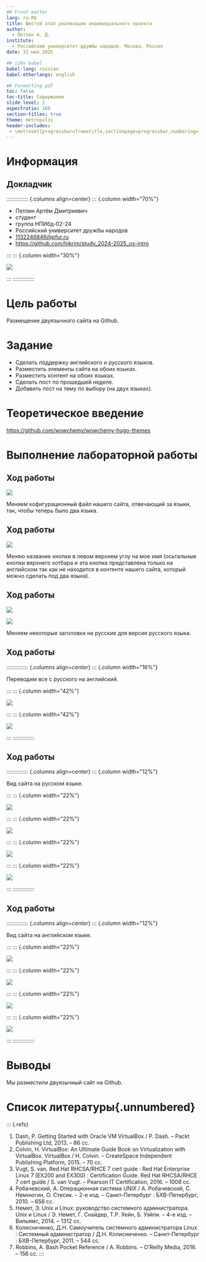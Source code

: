 ```yaml
---
## Front matter
lang: ru-RU
title: Шестой этап реализации индивидуального проекта
author:
  - Петлин А. Д.
institute:
  - Российский университет дружбы народов, Москва, Россия
date: 31 мая 2025

## i18n babel
babel-lang: russian
babel-otherlangs: english

## Formatting pdf
toc: false
toc-title: Содержание
slide_level: 2
aspectratio: 169
section-titles: true
theme: metropolis
header-includes:
 - \metroset{progressbar=frametitle,sectionpage=progressbar,numbering=fraction}
---
```


# Информация

## Докладчик

:::::::::::::: {.columns align=center}
::: {.column width="70%"}

  * Петлин Артём Дмитриевич
  * студент
  * группа НПИбд-02-24
  * Российский университет дружбы народов
  * [1132246846@pfur.ru](mailto:1132246846@pfur.ru)
  * <https://github.com/hikrim/study_2024-2025_os-intro>

:::
::: {.column width="30%"}

![](./image/foto2.jpg)

:::
::::::::::::::

# Цель работы

Размещение двуязычного сайта на Github.

# Задание


   - Сделать поддержку английского и русского языков.
   - Разместить элементы сайта на обоих языках.
   - Разместить контент на обоих языках.
   - Сделать пост по прошедшей неделе.
   - Добавить пост на тему по выбору (на двух языках).


# Теоретическое введение

https://github.com/wowchemy/wowchemy-hugo-themes

# Выполнение лабораторной работы

## Ход работы

![](image/1.jpg)

Меняем кофигурационный файл нашего сайта, отвечающий за языки, так, чтобы теперь было два языка.

## Ход работы

![](image/2.jpg)

Меняю название кнопки в левом верхнем углу на мое имя (осьтальные кнопки верхнего хотбара и эта кнопка представлена только на английском так как не находится в контенте нашего сайта, который можно сделать под два языка).

## Ход работы

![](image/3.jpg)

![](image/4.jpg)

Меняем некоторые заголовки на русские для версия русского языка.

## Ход работы

:::::::::::::: {.columns align=center}
::: {.column width="16%"}

Переводим все с русского на английский.

:::
::: {.column width="42%"}

![](image/5.jpg)

:::
::: {.column width="42%"}

![](image/6.jpg)

:::
::::::::::::::







## Ход работы

:::::::::::::: {.columns align=center}
::: {.column width="12%"}

Вид сайта на русском языке.

:::
::: {.column width="22%"}

![](image/7.jpg)

:::
::: {.column width="22%"}

![](image/8.jpg)

:::
::: {.column width="22%"}

![](image/9.jpg)

:::
::: {.column width="22%"}

![](image/10.jpg)

:::
::::::::::::::


## Ход работы

:::::::::::::: {.columns align=center}
::: {.column width="12%"}

Вид сайта на английском языке.

:::
::: {.column width="22%"}

![](image/11.jpg)

:::
::: {.column width="22%"}

![](image/12.jpg)

:::
::: {.column width="22%"}

![](image/13.jpg)

:::
::: {.column width="22%"}

![](image/14.jpg)

:::
::::::::::::::


# Выводы

Мы разместили двуязычный сайт на Github.

# Список литературы{.unnumbered}

::: {.refs}
1. Dash, P. Getting Started with Oracle VM VirtualBox / P. Dash. – Packt Publishing Ltd, 2013. – 86 сс.
2. Colvin, H. VirtualBox: An Ultimate Guide Book on Virtualization with VirtualBox. VirtualBox / H. Colvin. – CreateSpace Independent Publishing Platform, 2015. – 70 сс.
3. Vugt, S. van. Red Hat RHCSA/RHCE 7 cert guide : Red Hat Enterprise Linux 7 (EX200 and EX300) : Certification Guide. Red Hat RHCSA/RHCE 7 cert guide / S. van Vugt. – Pearson IT Certification, 2016. – 1008 сс.
4. Робачевский, А. Операционная система UNIX / А. Робачевский, С. Немнюгин, О. Стесик. – 2-е изд. – Санкт-Петербург : БХВ-Петербург, 2010. – 656 сс.
5. Немет, Э. Unix и Linux: руководство системного администратора. Unix и Linux / Э. Немет, Г. Снайдер, Т.Р. Хейн, Б. Уэйли. – 4-е изд. – Вильямс, 2014. – 1312 сс.
6. Колисниченко, Д.Н. Самоучитель системного администратора Linux : Системный администратор / Д.Н. Колисниченко. – Санкт-Петербург : БХВ-Петербург, 2011. – 544 сс.
7. Robbins, A. Bash Pocket Reference / A. Robbins. – O’Reilly Media, 2016. – 156 сс.
:::
